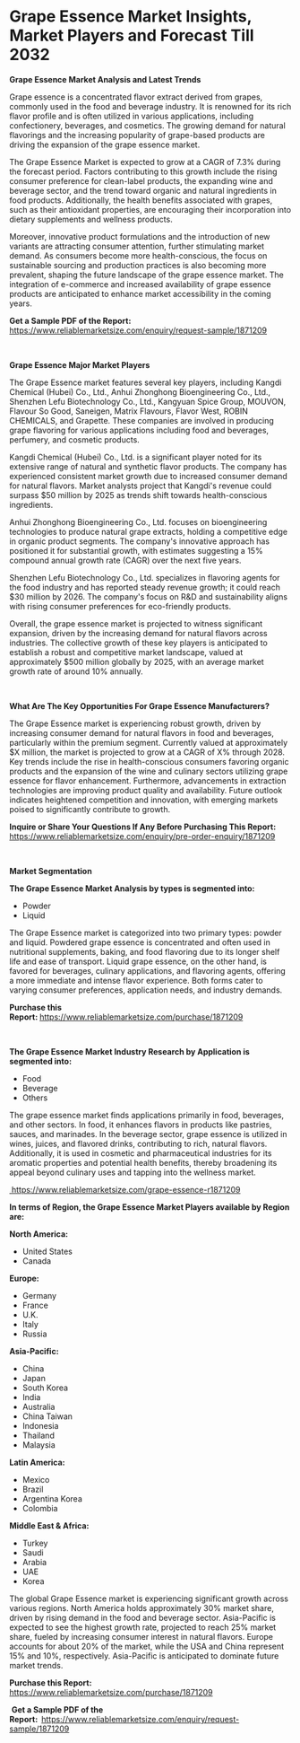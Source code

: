<p><h1>Grape Essence Market Insights, Market Players and Forecast Till 2032</h1></p><p><strong>Grape Essence Market Analysis and Latest Trends</strong></p>
<p><p>Grape essence is a concentrated flavor extract derived from grapes, commonly used in the food and beverage industry. It is renowned for its rich flavor profile and is often utilized in various applications, including confectionery, beverages, and cosmetics. The growing demand for natural flavorings and the increasing popularity of grape-based products are driving the expansion of the grape essence market.</p><p>The Grape Essence Market is expected to grow at a CAGR of 7.3% during the forecast period. Factors contributing to this growth include the rising consumer preference for clean-label products, the expanding wine and beverage sector, and the trend toward organic and natural ingredients in food products. Additionally, the health benefits associated with grapes, such as their antioxidant properties, are encouraging their incorporation into dietary supplements and wellness products.</p><p>Moreover, innovative product formulations and the introduction of new variants are attracting consumer attention, further stimulating market demand. As consumers become more health-conscious, the focus on sustainable sourcing and production practices is also becoming more prevalent, shaping the future landscape of the grape essence market. The integration of e-commerce and increased availability of grape essence products are anticipated to enhance market accessibility in the coming years.</p></p>
<p><strong>Get a Sample PDF of the Report:&nbsp;</strong> <a href="https://www.reliablemarketsize.com/enquiry/request-sample/1871209?utm_campaign=2482&utm_medium=2&utm_source=Github&utm_content=ia&utm_term=16042025&utm_id=grape-essence">https://www.reliablemarketsize.com/enquiry/request-sample/1871209</a></p>
<p>&nbsp;</p>
<p><strong>Grape Essence Major Market Players</strong></p>
<p><p>The Grape Essence market features several key players, including Kangdi Chemical (Hubei) Co., Ltd., Anhui Zhonghong Bioengineering Co., Ltd., Shenzhen Lefu Biotechnology Co., Ltd., Kangyuan Spice Group, MOUVON, Flavour So Good, Saneigen, Matrix Flavours, Flavor West, ROBIN CHEMICALS, and Grapette. These companies are involved in producing grape flavoring for various applications including food and beverages, perfumery, and cosmetic products.</p><p>Kangdi Chemical (Hubei) Co., Ltd. is a significant player noted for its extensive range of natural and synthetic flavor products. The company has experienced consistent market growth due to increased consumer demand for natural flavors. Market analysts project that Kangdi's revenue could surpass $50 million by 2025 as trends shift towards health-conscious ingredients.</p><p>Anhui Zhonghong Bioengineering Co., Ltd. focuses on bioengineering technologies to produce natural grape extracts, holding a competitive edge in organic product segments. The company's innovative approach has positioned it for substantial growth, with estimates suggesting a 15% compound annual growth rate (CAGR) over the next five years.</p><p>Shenzhen Lefu Biotechnology Co., Ltd. specializes in flavoring agents for the food industry and has reported steady revenue growth; it could reach $30 million by 2026. The company's focus on R&D and sustainability aligns with rising consumer preferences for eco-friendly products.</p><p>Overall, the grape essence market is projected to witness significant expansion, driven by the increasing demand for natural flavors across industries. The collective growth of these key players is anticipated to establish a robust and competitive market landscape, valued at approximately $500 million globally by 2025, with an average market growth rate of around 10% annually.</p></p>
<p>&nbsp;</p>
<p><strong>What Are The Key Opportunities For Grape Essence Manufacturers?</strong></p>
<p><p>The Grape Essence market is experiencing robust growth, driven by increasing consumer demand for natural flavors in food and beverages, particularly within the premium segment. Currently valued at approximately $X million, the market is projected to grow at a CAGR of X% through 2028. Key trends include the rise in health-conscious consumers favoring organic products and the expansion of the wine and culinary sectors utilizing grape essence for flavor enhancement. Furthermore, advancements in extraction technologies are improving product quality and availability. Future outlook indicates heightened competition and innovation, with emerging markets poised to significantly contribute to growth.</p></p>
<p><strong>Inquire or Share Your Questions If Any Before Purchasing This Report:</strong> <a href="https://www.reliablemarketsize.com/enquiry/pre-order-enquiry/1871209?utm_campaign=2482&utm_medium=2&utm_source=Github&utm_content=ia&utm_term=16042025&utm_id=grape-essence">https://www.reliablemarketsize.com/enquiry/pre-order-enquiry/1871209</a></p>
<p>&nbsp;</p>
<p><strong>Market Segmentation</strong></p>
<p><strong>The Grape Essence Market Analysis by types is segmented into:</strong></p>
<p><ul><li>Powder</li><li>Liquid</li></ul></p>
<p><p>The Grape Essence market is categorized into two primary types: powder and liquid. Powdered grape essence is concentrated and often used in nutritional supplements, baking, and food flavoring due to its longer shelf life and ease of transport. Liquid grape essence, on the other hand, is favored for beverages, culinary applications, and flavoring agents, offering a more immediate and intense flavor experience. Both forms cater to varying consumer preferences, application needs, and industry demands.</p></p>
<p><strong>Purchase this Report:&nbsp;</strong><a href="https://www.reliablemarketsize.com/purchase/1871209?utm_campaign=2482&utm_medium=2&utm_source=Github&utm_content=ia&utm_term=16042025&utm_id=grape-essence">https://www.reliablemarketsize.com/purchase/1871209</a></p>
<p>&nbsp;</p>
<p><strong>The Grape Essence Market Industry Research by Application is segmented into:</strong></p>
<p><ul><li>Food</li><li>Beverage</li><li>Others</li></ul></p>
<p><p>The grape essence market finds applications primarily in food, beverages, and other sectors. In food, it enhances flavors in products like pastries, sauces, and marinades. In the beverage sector, grape essence is utilized in wines, juices, and flavored drinks, contributing to rich, natural flavors. Additionally, it is used in cosmetic and pharmaceutical industries for its aromatic properties and potential health benefits, thereby broadening its appeal beyond culinary uses and tapping into the wellness market.</p></p>
<p><a href="https://www.reliablemarketsize.com/grape-essence-r1871209?utm_campaign=2482&utm_medium=2&utm_source=Github&utm_content=ia&utm_term=16042025&utm_id=grape-essence">&nbsp;https://www.reliablemarketsize.com/grape-essence-r1871209</a></p>
<p><strong>In terms of Region, the Grape Essence Market Players available by Region are:</strong></p>
<p>
    <p> <strong> North America: </strong>
        <ul>
            <li>United States</li>
            <li>Canada</li>
        </ul>
        </p> 
    <p> <strong> Europe: </strong>
        <ul>
            <li>Germany</li>
            <li>France</li>
            <li>U.K.</li>
            <li>Italy</li>
            <li>Russia</li>
        </ul>
        </p> 
    <p> <strong> Asia-Pacific: </strong>
        <ul>
            <li>China</li>
            <li>Japan</li>
            <li>South Korea</li>
            <li>India</li>
            <li>Australia</li>
            <li>China Taiwan</li>
            <li>Indonesia</li>
            <li>Thailand</li>
            <li>Malaysia</li>
        </ul>
        </p> 
    <p> <strong> Latin America: </strong>
        <ul>
            <li>Mexico</li>
            <li>Brazil</li>
            <li>Argentina Korea</li>
            <li>Colombia</li>
        </ul>
        </p> 
    <p> <strong> Middle East & Africa: </strong>
        <ul>
            <li>Turkey</li>
            <li>Saudi</li>
            <li>Arabia</li>
            <li>UAE</li>
            <li>Korea</li>
        </ul>
    </p>
    </p>
<p><p>The global Grape Essence market is experiencing significant growth across various regions. North America holds approximately 30% market share, driven by rising demand in the food and beverage sector. Asia-Pacific is expected to see the highest growth rate, projected to reach 25% market share, fueled by increasing consumer interest in natural flavors. Europe accounts for about 20% of the market, while the USA and China represent 15% and 10%, respectively. Asia-Pacific is anticipated to dominate future market trends.</p></p>
<p><strong>Purchase this Report: </strong><a href="https://www.reliablemarketsize.com/purchase/1871209?utm_campaign=2482&utm_medium=2&utm_source=Github&utm_content=ia&utm_term=16042025&utm_id=grape-essence">https://www.reliablemarketsize.com/purchase/1871209</a></p>
<p>&nbsp;<strong>Get a Sample PDF of the Report:&nbsp;&nbsp;</strong><a href="https://www.reliablemarketsize.com/enquiry/request-sample/1871209?utm_campaign=2482&utm_medium=2&utm_source=Github&utm_content=ia&utm_term=16042025&utm_id=grape-essence">https://www.reliablemarketsize.com/enquiry/request-sample/1871209</a></p>
<p><strong></strong></p>
<p><p></p><p></p><p></p></p>